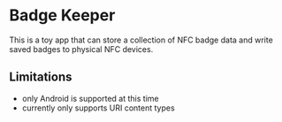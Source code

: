 # Badge Keeper

This is a toy app that can store a collection of NFC badge data and write saved badges to physical NFC devices. 

## Limitations
- only Android is supported at this time
- currently only supports URI content types